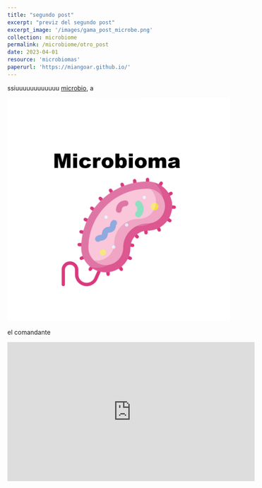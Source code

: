 ```yaml
---
title: "segundo post"
excerpt: "previz del segundo post"
excerpt_image: '/images/gama_post_microbe.png'
collection: microbiome
permalink: /microbiome/otro_post
date: 2023-04-01
resource: 'microbiomas'
paperurl: 'https://miangoar.github.io/'
---
```


ssiuuuuuuuuuuuu [ microbio](https://gbe.stanford.edu/), a

![GBE screenshot](/images/gama_post_microbe.png)

el comandante 

<iframe width="560" height="315" src="https://www.youtube.com/embed/lSYgC0U7t4o" frameborder="0" allow="accelerometer; autoplay; encrypted-media; gyroscope; picture-in-picture" allowfullscreen></iframe>

